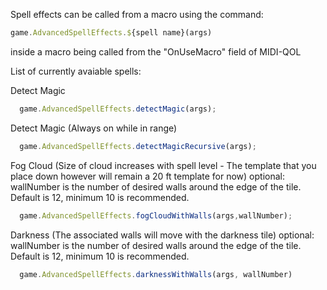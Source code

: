 Spell effects can be called from a macro using the command: 
```javascript 
game.AdvancedSpellEffects.${spell name}(args)
```
inside a macro being called from the "OnUseMacro" field of MIDI-QOL

List of currently avaiable spells: 

Detect Magic
```javascript
  game.AdvancedSpellEffects.detectMagic(args);
```

Detect Magic (Always on while in range)
```javascript
  game.AdvancedSpellEffects.detectMagicRecursive(args);
```

Fog Cloud (Size of cloud increases with spell level - The template that you place down however will remain a 20 ft template for now)
optional: wallNumber is the number of desired walls around the edge of the tile. Default is 12, minimum 10 is recommended. 
```javascript
  game.AdvancedSpellEffects.fogCloudWithWalls(args,wallNumber);
```

Darkness (The associated walls will move with the darkness tile)
optional: wallNumber is the number of desired walls around the edge of the tile. Default is 12, minimum 10 is recommended. 
```javascript
  game.AdvancedSpellEffects.darknessWithWalls(args, wallNumber)
```
